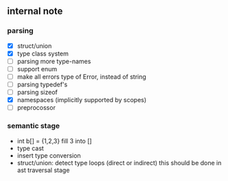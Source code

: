 ## internal note

### parsing
+ [x] struct/union
+ [x] type class system
+ [ ] parsing more type-names
+ [ ] support enum
+ [ ] make all errors type of Error, instead of string
+ [ ] parsing typedef's
+ [ ] parsing sizeof
+ [x] namespaces (implicitly supported by scopes)
+ [ ] preprocossor

### semantic stage

+ int b[] = {1,2,3}
fill 3 into []
+ type cast
+ insert type conversion
+ struct/union: detect type loops (direct or indirect)
    this should be done in ast traversal stage

